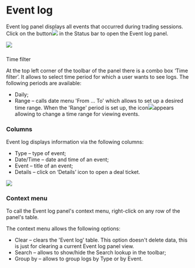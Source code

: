 # Event log

Event log panel displays all events that occurred during trading sessions. Click on the button![](../../../.gitbook/assets/log.png)in the Status bar to open the Event log panel.

![](../../../.gitbook/assets/event-log.png)

### Time filter

At the top left corner of the toolbar of the panel there is a combo box ‘Time filter’. It allows to select time period for which a user wants to see logs. The following periods are available:

* Daily; 
* Range – calls date menu 'From ... To' which allows to set up a desired time range. When the 'Range' period is set up, the icon![](../../../.gitbook/assets/range.png)appears allowing to change a time range for viewing events.

### Columns

Event log displays information via the following columns:

* Type – type of event;
* Date/Time – date and time of an event;
* Event – title of an event;
* Details – click on ‘Details’ icon to open a deal ticket. 

![](../../../.gitbook/assets/deal-ticket.png)

### Context menu

To call the Event log panel's context menu, right-click on any row of the panel's table.

The context menu allows the following options:

* Clear – clears the 'Event log' table. This option doesn't delete data, this is just for clearing a current Event log panel view.
* Search – allows to show/hide the Search lookup in the toolbar;
* Group by – allows to group logs by Type or by Event.

